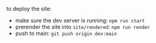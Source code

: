 to deploy the site:
- make sure the dev server is running: `npm run start`
- prerender the site into `site/rendered`: `npm run render`
- push to main: `git push origin dev:main`

